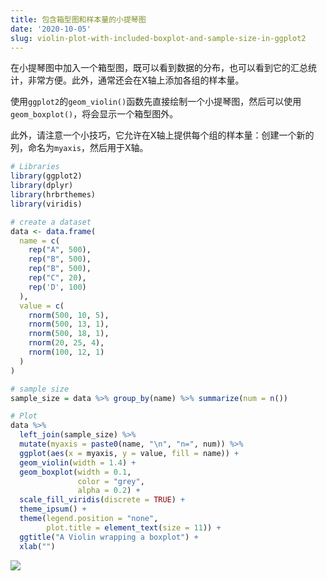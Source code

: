 ```yaml
---
title: 包含箱型图和样本量的小提琴图
date: '2020-10-05'
slug: violin-plot-with-included-boxplot-and-sample-size-in-ggplot2
---
```


在小提琴图中加入一个箱型图，既可以看到数据的分布，也可以看到它的汇总统计，非常方便。此外，通常还会在X轴上添加各组的样本量。

使用`ggplot2`的`geom_violin()`函数先直接绘制一个小提琴图，然后可以使用`geom_boxplot()`，将会显示一个箱型图外。

此外，请注意一个小技巧，它允许在X轴上提供每个组的样本量：创建一个新的列，命名为`myaxis`，然后用于X轴。

```R
# Libraries
library(ggplot2)
library(dplyr)
library(hrbrthemes)
library(viridis)

# create a dataset
data <- data.frame(
  name = c(
    rep("A", 500),
    rep("B", 500),
    rep("B", 500),
    rep("C", 20),
    rep('D', 100)
  ),
  value = c(
    rnorm(500, 10, 5),
    rnorm(500, 13, 1),
    rnorm(500, 18, 1),
    rnorm(20, 25, 4),
    rnorm(100, 12, 1)
  )
)

# sample size
sample_size = data %>% group_by(name) %>% summarize(num = n())

# Plot
data %>%
  left_join(sample_size) %>%
  mutate(myaxis = paste0(name, "\n", "n=", num)) %>%
  ggplot(aes(x = myaxis, y = value, fill = name)) +
  geom_violin(width = 1.4) +
  geom_boxplot(width = 0.1,
               color = "grey",
               alpha = 0.2) +
  scale_fill_viridis(discrete = TRUE) +
  theme_ipsum() +
  theme(legend.position = "none",
        plot.title = element_text(size = 11)) +
  ggtitle("A Violin wrapping a boxplot") +
  xlab("")
  ```

![](https://db.songqi.online/violin-plot-with-included-boxplot-and-sample-size-in-ggplot2.png)
